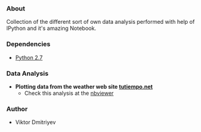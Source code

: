 ### About

Collection of the different sort of own data analysis performed with help of IPython and it's amazing Notebook.

### Dependencies
* [Python 2.7](http://www.python.org/download/)

### Data Analysis

* **Plotting data from the weather web site [tutiempo.net](http://en.tutiempo.net/)**
    - Check this analysis at the [nbviewer](http://nbviewer.ipython.org/github/vdmitriyev/data-analysis-ipython/blob/master/scripts/random/tutiempo.ipynb)

### Author

* Viktor Dmitriyev